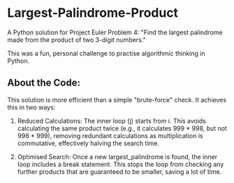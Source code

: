 # Largest-Palindrome-Product

A Python solution for Project Euler Problem 4: "Find the largest palindrome made from the product of two 3-digit numbers."

This was a fun, personal challenge to practise algorithmic thinking in Python.

## About the Code:
This solution is more efficient than a simple "brute-force" check. It achieves this in two ways:

1. Reduced Calculations: The inner loop (j) starts from i. This avoids calculating the same product twice (e.g., it calculates 999 * 998, but not 998 * 999), removing redundant calculations as multiplication is commutative, effectively halving the search time.

2. Optimised Search: Once a new largest_palindrome is found, the inner loop includes a break statement. This stops the loop from checking any further products that are guaranteed to be smaller, saving a lot of time.
